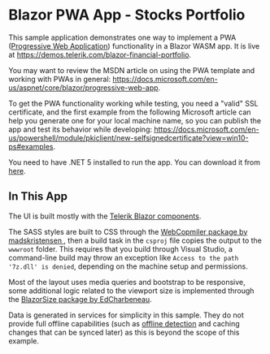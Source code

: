 # Blazor PWA App - Stocks Portfolio 

This sample application demonstrates one way to implement a PWA ([Progressive Web Application](https://developers.google.com/web/progressive-web-apps)) functionality in a Blazor WASM app. It is live at https://demos.telerik.com/blazor-financial-portfolio.

You may want to review the MSDN article on using the PWA template and working with PWAs in general: https://docs.microsoft.com/en-us/aspnet/core/blazor/progressive-web-app.

To get the PWA functionality working while testing, you need a "valid" SSL certificate, and the first example from the following Microsoft article can help you generate one for your local machine name, so you can publish the app and test its behavior while developing: https://docs.microsoft.com/en-us/powershell/module/pkiclient/new-selfsignedcertificate?view=win10-ps#examples.

You need to have .NET 5 installed to run the app. You can download it from [here](https://dotnet.microsoft.com/download).

## In This App

The UI is built mostly with the [Telerik Blazor components](https://www.telerik.com/blazor-ui).

The SASS styles are built to CSS through the [WebCopmiler package by madskristensen ](https://github.com/madskristensen/WebCompiler), then a build task in the `csproj` file copies the output to the `wwwroot` folder. This requires that you build through Visual Studio, a command-line build may throw an exception like `Access to the path '7z.dll' is denied`, depending on the machine setup and permissions.

Most of the layout uses media queries and bootstrap to be responsive, some additional logic related to the viewport size is implemented through the [BlazorSize package by EdCharbeneau](https://github.com/EdCharbeneau/BlazorSize).

Data is generated in services for simplicity in this sample. They do not provide full offline capabilities (such as [offline detection](https://stackoverflow.com/questions/44756154/progressive-web-app-how-to-detect-and-handle-when-connection-is-up-again) and caching changes that can be synced later) as this is beyond the scope of this example.
